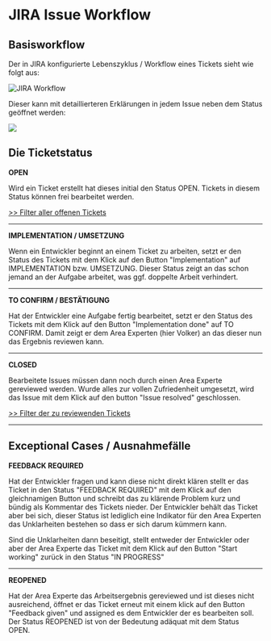 # JIRA Issue Workflow

## Basisworkflow

Der in JIRA konfigurierte Lebenszyklus / Workflow eines Tickets sieht wie folgt aus:

![JIRA Workflow](https://c4.staticflickr.com/8/7688/16894577373_bdf5cf9bc9_b.jpg)


Dieser kann mit detaillierteren Erklärungen in jedem Issue neben dem Status geöffnet werden:

![](https://c4.staticflickr.com/8/7686/17340134706_1d4efb27a0_b.jpg) 

## Die Ticketstatus

**OPEN**

Wird ein Ticket erstellt hat dieses initial den Status OPEN. Tickets in diesem Status können frei bearbeitet werden.


[>> Filter aller offenen Tickets](https://mehrkanal.atlassian.net/issues/?jql=project%20%3D%20UIUX%20AND%20issuetype%20in%20(Aufgabe%2C%20Unteraufgabe)%20AND%20assignee%20in%20(uiux-a-walter%2C%20v-kress%2C%20currentUser()%2C%20uiux-t-favetto%2C%20h-thesing%2C%20EMPTY)%20AND%20status%20%3D%20Open%20ORDER%20BY%20status%20DESC%2C%20summary%20ASC%2C%20assignee%20ASC)

***

**IMPLEMENTATION / UMSETZUNG**

Wenn ein Entwickler beginnt an einem Ticket zu arbeiten, setzt er den Status des Tickets mit dem Klick auf den Button "Implementation" auf IMPLEMENTATION bzw. UMSETZUNG. Dieser Status zeigt an das schon jemand an der Aufgabe arbeitet, was ggf. doppelte Arbeit verhindert.

***

**TO CONFIRM / BESTÄTIGUNG**

Hat der Entwickler eine Aufgabe fertig bearbeitet, setzt er den Status des Tickets mit dem Klick auf den Button "Implementation done" auf TO CONFIRM. Damit zeigt er dem Area Experten (hier Volker) an das dieser nun das Ergebnis reviewen kann.

***

**CLOSED**

Bearbeitete Issues müssen dann noch durch einen Area Experte gereviewed werden. Wurde alles zur vollen Zufriedenheit umgesetzt, wird das Issue mit dem Klick auf den button "Issue resolved" geschlossen.

[>> Filter der zu reviewenden Tickets](https://mehrkanal.atlassian.net/issues/?filter=14516)

***

## Exceptional Cases / Ausnahmefälle

**FEEDBACK REQUIRED**

Hat der Entwickler fragen und kann diese nicht direkt klären stellt er das Ticket in den Status "FEEDBACK REQUIRED" mit dem Klick auf den gleichnamigen Button und schreibt das zu klärende Problem kurz und bündig als Kommentar des Tickets nieder. Der Entwickler behält das Ticket aber bei sich, dieser Status ist lediglich eine Indikator für den Area Experten das Unklarheiten bestehen so dass er sich darum kümmern kann. 

Sind die Unklarheiten dann beseitigt, stellt entweder der Entwickler oder aber der Area Experte das Ticket mit dem Klick auf den Button "Start working" zurück in den Status "IN PROGRESS"

***

**REOPENED**

Hat der Area Experte das Arbeitsergebnis gereviewed und ist dieses nicht ausreichend, öffnet er das Ticket erneut mit einem klick auf den Button "Feedback given" und assigned es dem Entwickler der es bearbeiten soll. Der Status REOPENED ist von der Bedeutung adäquat mit dem Status OPEN.